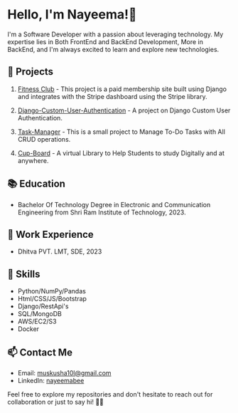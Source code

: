 # Hello, I'm Nayeema!👋  

I'm a Software Developer with a passion about leveraging technology. My expertise lies in Both FrontEnd and BackEnd Development, More in BackEnd, and I'm always excited to learn and explore new technologies.


## 🚀 Projects
1. [Fitness Club](https://github.com/nayeemabee/Fitness-Club) - This project is a paid membership site built using Django and integrates with the Stripe dashboard using the Stripe library.

2. [Django-Custom-User-Authentication](https://github.com/nayeemabee/Django-Custom-User-Authentication) - A project on Django Custom User Authentication.

3. [Task-Manager](https://github.com/nayeemabee/Task_Manager) - This is a small project to Manage To-Do Tasks with All CRUD operations.

4. [Cup-Board](https://github.com/nayeemabee/cupBoard) - A virtual Library to Help Students to study Digitally and at anywhere.

## 📚 Education
- Bachelor Of Technology Degree in Electronic and Communication Engineering from Shri Ram Institute of Technology, 2023.

## 💼 Work Experience
- Dhitva PVT. LMT, SDE, 2023

## 🔧 Skills
- Python/NumPy/Pandas
- Html/CSS/JS/Bootstrap
- Django/RestApi's
- SQL/MongoDB
- AWS/EC2/S3
- Docker

## 📫 Contact Me
- Email: muskusha10l@gmail.com
- LinkedIn: [nayeemabee](https://github.com/nayeemabee)

Feel free to explore my repositories and don't hesitate to reach out for collaboration or just to say hi! 👩‍💻



<!--
**nayeemabee/nayeemabee** is a ✨ _special_ ✨ repository because its `README.md` (this file) appears on your GitHub profile.

Here are some ideas to get you started:

- 🔭 I’m currently working on ...
- 🌱 I’m currently learning ...
- 👯 I’m looking to collaborate on ...
- 🤔 I’m looking for help with ...
- 💬 Ask me about ...
- 📫 How to reach me: ...
- 😄 Pronouns: ...
- ⚡ Fun fact: ...
-->
